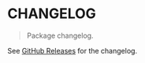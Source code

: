 # CHANGELOG

> Package changelog.

See [GitHub Releases](https://github.com/stdlib-js/math-strided-special-dmskceil/releases) for the changelog.
